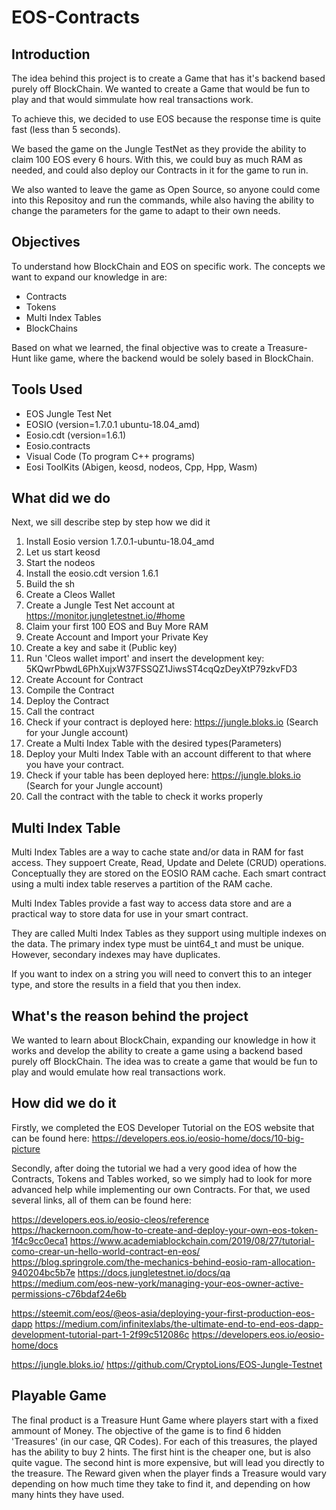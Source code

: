 # EOS-Contracts

## Introduction
The idea behind this project is to create a Game that has it's backend based purely off BlockChain.
We wanted to create a Game that would be fun to play and that would simmulate how real transactions work.

To achieve this, we decided to use EOS because the response time is quite fast (less than 5 seconds). 

We based the game on the Jungle TestNet as they provide the ability to claim 100 EOS every 6 hours. With this, we could buy as much RAM as needed, and could also deploy our Contracts in it for the game to run in.

We also wanted to leave the game as Open Source, so anyone could come into this Repositoy and run the commands, while also having the ability to change the parameters for the game to adapt to their own needs.

## Objectives
To understand how BlockChain and EOS on specific work. 
The concepts we want to expand our knowledge in are: 
  - Contracts
  - Tokens
  - Multi Index Tables
  - BlockChains

Based on what we learned, the final objective was to create a Treasure-Hunt like game, where the backend would be solely based in BlockChain.

## Tools Used
  - EOS Jungle Test Net
  - EOSIO (version=1.7.0.1 ubuntu-18.04_amd)
  - Eosio.cdt (version=1.6.1)
  - Eosio.contracts
  - Visual Code (To program C++ programs)
  - Eosi ToolKits (Abigen, keosd, nodeos, Cpp, Hpp, Wasm)
  
## What did we do
  Next, we sill describe step by step how we did it
  
  1. Install Eosio version 1.7.0.1-ubuntu-18.04_amd
  2. Let us start keosd
  3. Start the nodeos
  4. Install the eosio.cdt version 1.6.1
  5. Build the sh
  6. Create a Cleos Wallet
  7. Create a Jungle Test Net account at https://monitor.jungletestnet.io/#home
  8. Claim your first 100 EOS and Buy More RAM
  9. Create Account and Import your Private Key
  10. Create a key and sabe it (Public key)
  11. Run 'Cleos wallet import' and insert the development key: 5KQwrPbwdL6PhXujxW37FSSQZ1JiwsST4cqQzDeyXtP79zkvFD3
  12. Create Account for Contract
  13. Compile the Contract
  14. Deploy the Contract
  15. Call the contract
  16. Check if your contract is deployed here: https://jungle.bloks.io (Search for your Jungle account)
  17. Create a Multi Index Table with the desired types(Parameters)
  18. Deploy your Multi Index Table with an account different to that where you have your contract.
  19. Check if your table has been deployed here: https://jungle.bloks.io (Search for your Jungle account)
  20. Call the contract with the table to check it works properly
  
## Multi Index Table
Multi Index Tables are a way to cache state and/or data in RAM for fast access. 
They suppoert Create, Read, Update and Delete (CRUD) operations.
Conceptually they are stored on the EOSIO RAM cache. Each smart contract using a multi index  		table reserves a partition of the RAM cache.

Multi Index Tables provide a fast way to access data store and are a practical way to store 		data for use in your smart contract.

They are called Multi Index Tables as they support using multiple indexes on the data. 
The primary index type must be uint64_t and must be unique. However, secondary indexes may 		have duplicates.

If you want to index on a string you will need to convert this to an integer type, and store the results in a field that you then index.
  
## What's the reason behind the project
We wanted to learn about BlockChain, expanding our knowledge in how it works and develop the ability to create a game using a backend based purely off BlockChain.
The idea was to create a game that would be fun to play and would emulate how real transactions work.

## How did we do it
Firstly, we completed the EOS Developer Tutorial on the EOS website that can be found here: https://developers.eos.io/eosio-home/docs/10-big-picture

Secondly, after doing the tutorial we had a very good idea of how the Contracts, Tokens and Tables worked, so we simply had to look for more advanced help while implementing our own Contracts.
For that, we used several links, all of them can be found here: 

https://developers.eos.io/eosio-cleos/reference
https://hackernoon.com/how-to-create-and-deploy-your-own-eos-token-1f4c9cc0eca1
https://www.academiablockchain.com/2019/08/27/tutorial-como-crear-un-hello-world-contract-en-eos/
https://blog.springrole.com/the-mechanics-behind-eosio-ram-allocation-940204bc5b7e
https://docs.jungletestnet.io/docs/qa
https://medium.com/eos-new-york/managing-your-eos-owner-active-permissions-c76bdaf24e6b

https://steemit.com/eos/@eos-asia/deploying-your-first-production-eos-dapp
https://medium.com/infinitexlabs/the-ultimate-end-to-end-eos-dapp-development-tutorial-part-1-2f99c512086c
https://developers.eos.io/eosio-home/docs


https://jungle.bloks.io/
https://github.com/CryptoLions/EOS-Jungle-Testnet

## Playable Game
The final product is a Treasure Hunt Game where players start with a fixed ammount of Money. The objective of the game is to find 6 hidden 'Treasures' (in our case, QR Codes). For each of this treasures, the played has the ability to buy 2 hints. The first hint is the cheaper one, but is also quite vague. The second hint is more expensive, but will lead you directly to the treasure.
The Reward given when the player finds a Treasure would vary depending on how much time they take to find it, and depending on how many hints they have used.

